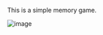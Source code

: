 This is a simple memory game.

![image](https://github.com/user-attachments/assets/d71b1af8-ca1e-492f-9e61-a5cc64e01a68)
